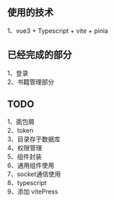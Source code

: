 ## 使用的技术
1、vue3 + Typescript + vite + pinia  
## 已经完成的部分
1、登录  
2、书籍管理部分  
## TODO
1、面包屑  
2、token  
3、目录存于数据库  
4、权限管理  
5、组件封装  
6、通用组件使用  
7、socket通信使用  
8、typescript  
9、添加 vitePress
